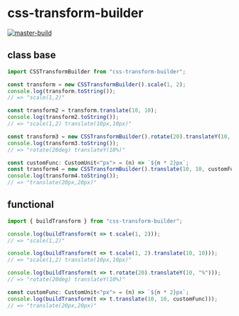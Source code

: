 # css-transform-builder

[![master-build](https://github.com/fnobi/css-transform-builder/actions/workflows/masterBuild.yml/badge.svg?branch=master)](https://github.com/fnobi/css-transform-builder/actions/workflows/masterBuild.yml)

## class base

```ts
import CSSTransformBuilder from "css-transform-builder";

const transform = new CSSTransformBuilder().scale(1, 2);
console.log(transform.toString());
// => "scale(1,2)"

const transform2 = transform.translate(10, 10);
console.log(transform2.toString());
// => "scale(1,2) translate(10px,10px)"

const transform3 = new CSSTransformBuilder().rotate(20).translateY(10, "%");
console.log(transform3.toString());
// => "rotate(20deg) translateY(10%)"

const customFunc: CustomUnit<"px"> = (n) => `${n * 2}px`;
const transform4 = new CSSTransformBuilder().translate(10, 10, customFunc);
console.log(transform4.toString());
// => "translate(20px,20px)"
```

## functional

```ts
import { buildTransform } from "css-transform-builder";

console.log(buildTransform(t => t.scale(1, 2)));
// => "scale(1,2)"

console.log(buildTransform(t => t.scale(1, 2).translate(10, 10)));
// => "scale(1,2) translate(10px,10px)"

console.log(buildTransform(t => t.rotate(20).translateY(10, "%")));
// => "rotate(20deg) translateY(10%)"

const customFunc: CustomUnit<"px"> = (n) => `${n * 2}px`;
console.log(buildTransform(t => t.translate(10, 10, customFunc)));
// => "translate(20px,20px)"
```

